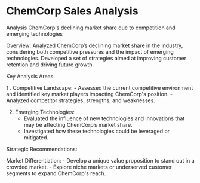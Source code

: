 # ChemCorp Sales Analysis
Analysis ChemCorp's declining market share due to competition and emerging technologies

Overview: 
Analyzed ChemCorp’s declining market share in the industry, considering both competitive pressures and the impact of emerging technologies. Developed a set of strategies aimed at improving customer retention and driving future growth.

Key Analysis Areas:

1 . Competitive Landscape:
    - Assessed the current competitive environment and identified key market players impacting ChemCorp's position.
    - Analyzed competitor strategies, strengths, and weaknesses.

2.  Emerging Technologies:
    - Evaluated the influence of new technologies and innovations that may be affecting ChemCorp’s market share.
    - Investigated how these technologies could be leveraged or mitigated.

Strategic Recommendations:

Market Differentiation:
    -  Develop a unique value proposition to stand out in a crowded market.
    -  Explore niche markets or underserved customer segments to expand ChemCorp's reach.
